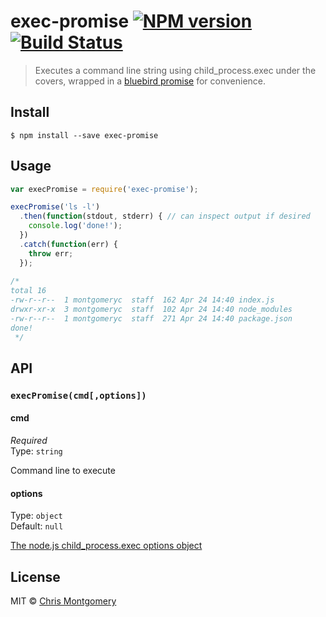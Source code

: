 # exec-promise [![NPM version][npm-image]][npm-url] [![Build Status][travis-image]][travis-url]

> Executes a command line string using child_process.exec under the covers, wrapped in a [bluebird promise](https://github.com/petkaantonov/bluebird) for convenience.


## Install

```
$ npm install --save exec-promise
```


## Usage

```js
var execPromise = require('exec-promise');

execPromise('ls -l')
  .then(function(stdout, stderr) { // can inspect output if desired
    console.log('done!');
  })
  .catch(function(err) {
    throw err;
  });
  
/*
total 16
-rw-r--r--  1 montgomeryc  staff  162 Apr 24 14:40 index.js
drwxr-xr-x  3 montgomeryc  staff  102 Apr 24 14:40 node_modules
-rw-r--r--  1 montgomeryc  staff  271 Apr 24 14:40 package.json
done!
 */
```


## API

### `execPromise(cmd[,options])`

#### cmd

*Required*  
Type: `string`

Command line to execute

#### options

Type: `object`  
Default: `null`

[The node.js child_process.exec options object](https://nodejs.org/api/child_process.html#child_process_child_process_exec_command_options_callback)


## License

MIT © [Chris Montgomery](https://github.com/chmontgomery)

[npm-url]: https://npmjs.org/package/@chmontgomery/exec-promise
[npm-image]: https://img.shields.io/badge/npm-v1.0.1-blue.svg?style=flat
[travis-image]: https://travis-ci.org/chmontgomery/exec-promise.svg?branch=master
[travis-url]: https://travis-ci.org/chmontgomery/exec-promise
